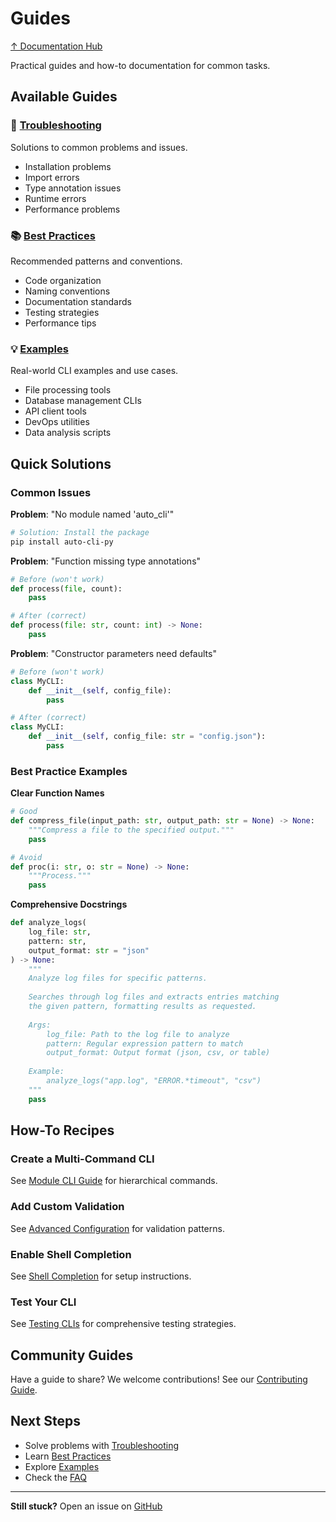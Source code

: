 # Guides

[↑ Documentation Hub](../help.md)

Practical guides and how-to documentation for common tasks.

## Available Guides

### 🔧 [Troubleshooting](troubleshooting.md)
Solutions to common problems and issues.
- Installation problems
- Import errors
- Type annotation issues
- Runtime errors
- Performance problems

### 📚 [Best Practices](best-practices.md)
Recommended patterns and conventions.
- Code organization
- Naming conventions
- Documentation standards
- Testing strategies
- Performance tips

### 💡 [Examples](examples.md)
Real-world CLI examples and use cases.
- File processing tools
- Database management CLIs
- API client tools
- DevOps utilities
- Data analysis scripts

## Quick Solutions

### Common Issues

**Problem**: "No module named 'auto_cli'"
```bash
# Solution: Install the package
pip install auto-cli-py
```

**Problem**: "Function missing type annotations"
```python
# Before (won't work)
def process(file, count):
    pass

# After (correct)
def process(file: str, count: int) -> None:
    pass
```

**Problem**: "Constructor parameters need defaults"
```python
# Before (won't work)
class MyCLI:
    def __init__(self, config_file):
        pass

# After (correct)
class MyCLI:
    def __init__(self, config_file: str = "config.json"):
        pass
```

### Best Practice Examples

**Clear Function Names**
```python
# Good
def compress_file(input_path: str, output_path: str = None) -> None:
    """Compress a file to the specified output."""
    pass

# Avoid
def proc(i: str, o: str = None) -> None:
    """Process."""
    pass
```

**Comprehensive Docstrings**
```python
def analyze_logs(
    log_file: str,
    pattern: str,
    output_format: str = "json"
) -> None:
    """
    Analyze log files for specific patterns.
    
    Searches through log files and extracts entries matching
    the given pattern, formatting results as requested.
    
    Args:
        log_file: Path to the log file to analyze
        pattern: Regular expression pattern to match
        output_format: Output format (json, csv, or table)
        
    Example:
        analyze_logs("app.log", "ERROR.*timeout", "csv")
    """
    pass
```

## How-To Recipes

### Create a Multi-Command CLI
See [Module CLI Guide](../user-guide/module-cli.md#hierarchical-commands) for hierarchical commands.

### Add Custom Validation
See [Advanced Configuration](../advanced/custom-configuration.md#validation-hooks) for validation patterns.

### Enable Shell Completion
See [Shell Completion](../features/shell-completion.md) for setup instructions.

### Test Your CLI
See [Testing CLIs](../advanced/testing-clis.md) for comprehensive testing strategies.

## Community Guides

Have a guide to share? We welcome contributions! See our [Contributing Guide](../development/contributing.md).

## Next Steps

- Solve problems with [Troubleshooting](troubleshooting.md)
- Learn [Best Practices](best-practices.md)
- Explore [Examples](examples.md)
- Check the [FAQ](../faq.md)

---

**Still stuck?** Open an issue on [GitHub](https://github.com/tangledpath/auto-cli-py/issues)